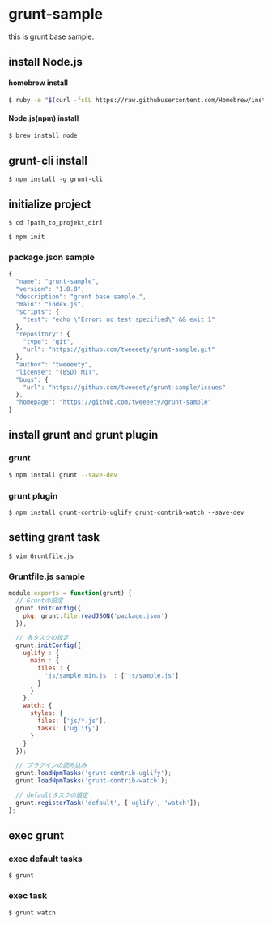 # grunt-sample
this is grunt base sample.

## install Node.js
#### homebrew install
```bash
$ ruby -e "$(curl -fsSL https://raw.githubusercontent.com/Homebrew/install/master/install)"
```

#### Node.js(npm) install
```bash
$ brew install node
```

## grunt-cli install
```
$ npm install -g grunt-cli
```

## initialize project
```
$ cd [path_to_projekt_dir]

$ npm init
```

### package.json sample
```javascript
{
  "name": "grunt-sample",
  "version": "1.0.0",
  "description": "grunt base sample.",
  "main": "index.js",
  "scripts": {
    "test": "echo \"Error: no test specified\" && exit 1"
  },
  "repository": {
    "type": "git",
    "url": "https://github.com/tweeeety/grunt-sample.git"
  },
  "author": "tweeeety",
  "license": "(BSD) MIT",
  "bugs": {
    "url": "https://github.com/tweeeety/grunt-sample/issues"
  },
  "homepage": "https://github.com/tweeeety/grunt-sample"
}
```

## install grunt and grunt plugin
### grunt
```bash
$ npm install grunt --save-dev
```

### grunt plugin
```
$ npm install grunt-contrib-uglify grunt-contrib-watch --save-dev
```

## setting grant task
```
$ vim Gruntfile.js
```

### Gruntfile.js sample
```javascript
module.exports = function(grunt) {
  // Gruntの設定
  grunt.initConfig({
    pkg: grunt.file.readJSON('package.json')
  });

  // 各タスクの設定
  grunt.initConfig({
    uglify : {
      main : {
        files : {
          'js/sample.min.js' : ['js/sample.js']
        }
      }
    },
    watch: {
      styles: {
        files: ['js/*.js'],
        tasks: ['uglify']
      }
    }
  });

  // プラグインの読み込み
  grunt.loadNpmTasks('grunt-contrib-uglify');
  grunt.loadNpmTasks('grunt-contrib-watch');

  // defaultタスクの設定
  grunt.registerTask('default', ['uglify', 'watch']);
};
```

## exec grunt
### exec default tasks
```
$ grunt
```
### exec task
```
$ grunt watch
```


